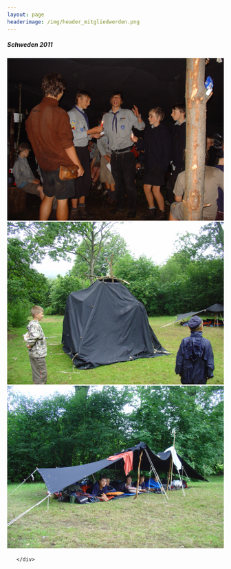 ```yaml
---
layout: page
headerimage: /img/header_mitgliedwerden.png
---
```


<div class="grid">
   <div class="row cells3">
     <div class="cell">
      <h5>Schweden 2011</h5>
       <div class="carousel" data-role="carousel" data-height="200" data-controls="false" data-markers="false" data-effect="fade">
                            <div class="slide"><img src="/img/schweden_2011/b03.png" data-role="fitImage" data-format="fill"></div>
                            <div class="slide"><img src="/img/schweden_2011/b02.png" data-role="fitImage" data-format="fill"></div>
                            <div class="slide"><img src="/img/schweden_2011/b01.png" data-role="fitImage" data-format="fill"></div>
                       
       </div>
   </div>
  </div>
 </div>              



